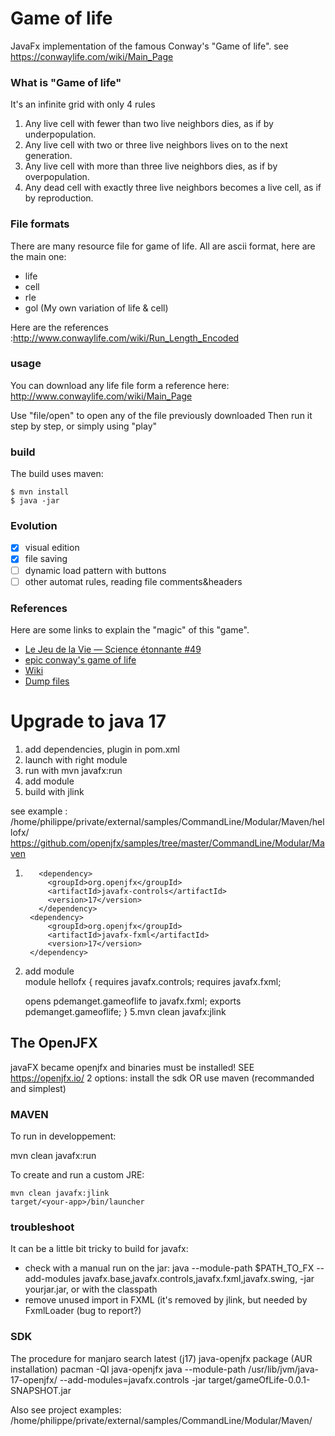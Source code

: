 Game of life
============

JavaFx implementation of the famous Conway's "Game of life".
see
https://conwaylife.com/wiki/Main_Page


### What is "Game of life"
It's an infinite grid with only 4 rules
1.    Any live cell with fewer than two live neighbors dies, as if by underpopulation.
2.    Any live cell with two or three live neighbors lives on to the next generation.
3.    Any live cell with more than three live neighbors dies, as if by overpopulation.
4.    Any dead cell with exactly three live neighbors becomes a live cell, as if by reproduction.


### File formats
There are many resource file for game of life. All are ascii format, here are the main one:

 - life
 - cell
 - rle
 - gol (My own variation of life & cell)

Here are the references :http://www.conwaylife.com/wiki/Run_Length_Encoded

### usage
You can download any life file form a reference here:
http://www.conwaylife.com/wiki/Main_Page

Use "file/open" to open any of the file previously downloaded
Then run it step by step, or simply using "play"

### build
The build uses maven:

    $ mvn install
    $ java -jar

### Evolution
- [x] visual edition
- [x] file saving
- [ ] dynamic load pattern with buttons
- [ ] other automat rules, reading file comments&headers

### References
Here are some links to explain the "magic" of this "game".

- [Le Jeu de la Vie — Science étonnante #49](https://www.youtube.com/watch?v=S-W0NX97DB0)
- [epic conway's game of life](https://www.youtube.com/watch?v=C2vgICfQawE&t=311s)
- [Wiki](http://www.conwaylife.com/wiki/Main_Page)
- [Dump files](https://conwaylife.com/patterns)

Upgrade to java 17
==================
 1. add dependencies, plugin in pom.xml
 2. launch with right module
 3. run with mvn javafx:run
 4. add module
 5. build with jlink
 
 see example : /home/philippe/private/external/samples/CommandLine/Modular/Maven/hellofx/
 https://github.com/openjfx/samples/tree/master/CommandLine/Modular/Maven

1. 
		  <dependency>
		    <groupId>org.openjfx</groupId>
		    <artifactId>javafx-controls</artifactId>
		    <version>17</version>
		  </dependency>
		<dependency>
			<groupId>org.openjfx</groupId>
			<artifactId>javafx-fxml</artifactId>
			<version>17</version>
		</dependency>
		
4. add module		
		module hellofx {
    requires javafx.controls;
    requires javafx.fxml;

    opens pdemanget.gameoflife to javafx.fxml;
    exports pdemanget.gameoflife;
}
5.mvn clean javafx:jlink

The OpenJFX
------------
javaFX became openjfx and binaries must be installed!
SEE https://openjfx.io/
2 options: install the sdk OR use maven (recommanded and simplest)

### MAVEN
To run in developpement:

 mvn clean javafx:run

To create and run a custom JRE:
   
    mvn clean javafx:jlink
    target/<your-app>/bin/launcher

### troubleshoot
It can be a little bit tricky to build for javafx:
- check with a manual run on the jar: java --module-path $PATH_TO_FX --add-modules javafx.base,javafx.controls,javafx.fxml,javafx.swing, -jar 
yourjar.jar, or with the classpath
- remove unused import in FXML (it's removed by jlink, but needed by FxmlLoader (bug to report?)

 
 
### SDK
The procedure for manjaro
search latest (j17) java-openjfx package (AUR installation) 
pacman -Ql java-openjfx
java --module-path /usr/lib/jvm/java-17-openjfx/ --add-modules=javafx.controls -jar target/gameOfLife-0.0.1-SNAPSHOT.jar

Also see project examples:
/home/philippe/private/external/samples/CommandLine/Modular/Maven/

                                       
